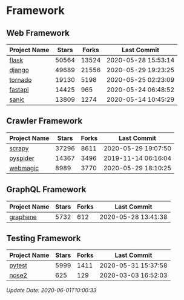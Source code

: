 # Framework

## Web Framework

| Project Name | Stars | Forks | Last Commit |
| ------------ | ----- | ----- | ----------- |
| [flask](https://github.com/pallets/flask) | 50564 | 13524 | 2020-05-28 15:53:14 |
| [django](https://github.com/django/django) | 49689 | 21556 | 2020-05-29 19:23:25 |
| [tornado](https://github.com/tornadoweb/tornado) | 19130 | 5198 | 2020-05-25 02:23:09 |
| [fastapi](https://github.com/tiangolo/fastapi) | 14425 | 965 | 2020-05-24 06:48:52 |
| [sanic](https://github.com/huge-success/sanic) | 13809 | 1274 | 2020-05-14 10:45:29 |

## Crawler Framework

| Project Name | Stars | Forks | Last Commit |
| ------------ | ----- | ----- | ----------- |
| [scrapy](https://github.com/scrapy/scrapy) | 37296 | 8611 | 2020-05-29 19:07:50 |
| [pyspider](https://github.com/binux/pyspider) | 14367 | 3496 | 2019-11-14 06:16:04 |
| [webmagic](https://github.com/code4craft/webmagic) | 8989 | 3770 | 2020-05-29 18:10:25 |

## GraphQL Framework

| Project Name | Stars | Forks | Last Commit |
| ------------ | ----- | ----- | ----------- |
| [graphene](https://github.com/graphql-python/graphene) | 5732 | 612 | 2020-05-28 13:41:38 |

## Testing Framework

| Project Name | Stars | Forks | Last Commit |
| ------------ | ----- | ----- | ----------- |
| [pytest](https://github.com/pytest-dev/pytest) | 5999 | 1411 | 2020-05-31 15:37:58 |
| [nose2](https://github.com/nose-devs/nose2) | 625 | 129 | 2020-03-03 16:52:03 |

*Update Date: 2020-06-01T10:00:33*